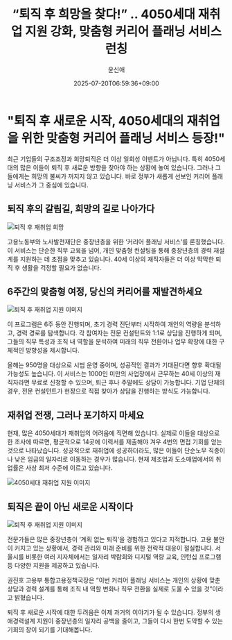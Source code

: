 ﻿---
title: "“퇴직 후 희망을 찾다!” .. 4050세대 재취업 지원 강화, 맞춤형 커리어 플래닝 서비스 런칭"
description: "## 40대 이후 경력 단절, 재취업 난항 정부, 맞춤형 컨설팅으로 반전 기회 퇴직 후 막막한 삶에 ‘희망 신호탄’ ..."
date: 2025-07-20T06:59:36+09:00
author: "윤신애"
categories: ["economy"]
tags: ["뉴스", "이슈", "4050", "고용노동부", "노사발전재단", "정부", "중장년층", "커리어 플래닝 서비스", "희망퇴직", "뉴스", "이슈"]
hash: 2e0172e6
source_url: "https://www.reportera.co.kr/news/career-planning-service-for-the-4050-generation/"
url: "/economy/toejig-hu-hyimangeul-cajda/"
images: ["https://imagedelivery.net/BhPWbivJAhTvor9c-8lV2w/b65f4c9f-f04c-4b60-d1c5-752e7c8b2000/public", "https://imagedelivery.net/BhPWbivJAhTvor9c-8lV2w/91790239-a701-48dd-6ce2-1907f4b3c800/public", "https://imagedelivery.net/BhPWbivJAhTvor9c-8lV2w/0a9af0ea-f9cc-4526-65fe-d71355c3d800/public", "https://imagedelivery.net/BhPWbivJAhTvor9c-8lV2w/dc73e9c4-1d37-4503-3efe-d187cf3f6c00/public"]
thumbnail: "https://imagedelivery.net/BhPWbivJAhTvor9c-8lV2w/b65f4c9f-f04c-4b60-d1c5-752e7c8b2000/public"
image: "https://imagedelivery.net/BhPWbivJAhTvor9c-8lV2w/b65f4c9f-f04c-4b60-d1c5-752e7c8b2000/public"
featured_image: "https://imagedelivery.net/BhPWbivJAhTvor9c-8lV2w/b65f4c9f-f04c-4b60-d1c5-752e7c8b2000/public"
image_width: 1200
image_height: 630
slug: "toejig-hu-hyimangeul-cajda"
type: "post"
layout: "single"
news_keywords: "뉴스, 이슈, 4050, 고용노동부, 노사발전재단"
robots: "index, follow"
draft: false
---

# "퇴직 후 새로운 시작, 4050세대의 재취업을 위한 맞춤형 커리어 플래닝 서비스 등장!"

최근 기업들의 구조조정과 희망퇴직은 더 이상 일회성 이벤트가 아닙니다. 특히 4050세대의 많은 이들이 퇴직 후 새로운 방향을 찾아야 하는 상황에 놓여 있습니다. 그러나 그들에게는 희망의 불씨가 꺼지지 않고 있습니다. 바로 정부가 새롭게 선보인 커리어 플래닝 서비스가 그 중심에 있습니다.

## 퇴직 후의 갈림길, 희망의 길로 나아가다


![퇴직 후 재취업 희망](https://imagedelivery.net/BhPWbivJAhTvor9c-8lV2w/b65f4c9f-f04c-4b60-d1c5-752e7c8b2000/public)


고용노동부와 노사발전재단은 중장년층을 위한 ‘커리어 플래닝 서비스’를 론칭했습니다. 이 서비스는 단순한 직무 교육을 넘어, 개인 맞춤형 컨설팅을 통해 중장년층의 경력 재설계를 지원하는 데 초점을 맞추고 있습니다. 40세 이상의 재직자들은 더 이상 막막한 퇴직 후 생활을 걱정할 필요가 없습니다.

## 6주간의 맞춤형 여정, 당신의 커리어를 재발견하세요


![퇴직 후 재취업 지원 이미지](https://imagedelivery.net/BhPWbivJAhTvor9c-8lV2w/dc73e9c4-1d37-4503-3efe-d187cf3f6c00/public)


이 프로그램은 6주 동안 진행되며, 초기 경력 진단부터 시작하여 개인의 역량을 분석하고, 경력 경로를 탐색합니다. 각 참여자는 전문 컨설턴트와 1:1로 상담을 진행하게 되며, 그들의 직무 특성과 조직 내 역할을 분석하여 미래의 직무 전환이나 업무 확장에 대한 구체적인 방향성을 제시합니다.

올해는 950명을 대상으로 시범 운영 중이며, 성공적인 결과가 기대된다면 향후 확대될 가능성도 높습니다. 이 서비스는 1000인 미만의 사업장에서 근무하는 40세 이상의 재직자라면 무료로 신청할 수 있으며, 퇴근 후나 주말에도 상담이 가능합니다. 기업 단체의 경우, 전문 컨설턴트가 현장으로 직접 찾아가 상담을 진행하는 방식도 가능합니다.

## 재취업 전쟁, 그러나 포기하지 마세요

현재, 많은 4050세대가 재취업의 어려움에 직면해 있습니다. 실제로 이들을 대상으로 한 조사에 따르면, 평균적으로 14곳에 이력서를 제출해야 겨우 4번의 면접 기회를 얻는 것으로 나타났습니다. 성공적으로 재취업에 성공하더라도, 많은 이들이 단순노무 직종이나 낮은 임금의 일자리로 이동하는 경우가 많습니다. 현재 제조업과 도소매업에서의 취업률은 사상 최저 수준에 이르고 있습니다.


![4050세대 재취업 지원 이미지](https://imagedelivery.net/BhPWbivJAhTvor9c-8lV2w/91790239-a701-48dd-6ce2-1907f4b3c800/public)


## 퇴직은 끝이 아닌 새로운 시작이다


![퇴직 후 재취업 지원 이미지](https://imagedelivery.net/BhPWbivJAhTvor9c-8lV2w/0a9af0ea-f9cc-4526-65fe-d71355c3d800/public)


전문가들은 많은 중장년층이 ‘계획 없는 퇴직’을 경험하고 있다고 지적합니다. 고용 불안이 커지고 있는 상황에서, 경력 관리와 미래 준비를 위한 전략적 대응이 절실합니다. 서울시를 비롯한 여러 지자체에서는 일자리 박람회와 디지털 역량 교육, 인턴십 프로그램 등 다양한 지원을 제공하고 있습니다.

권진호 고용부 통합고용정책국장은 “이번 커리어 플래닝 서비스는 개인의 상황에 맞춘 상담과 경력 설계를 통해 조직 내 역할 변화나 직무 전환을 실제로 도울 수 있을 것”이라고 밝혔습니다.

퇴직 후 새로운 시작에 대한 두려움은 이제 과거의 이야기가 될 수 있습니다. 정부의 생애경력설계 지원이 중장년층의 일자리 공백을 줄이고, 그들이 다시 한번 도약할 수 있는 기회의 장이 되기를 기대해봅니다.


